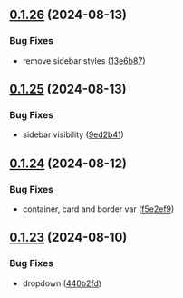 ## [0.1.26](https://github.com/elevz/elevz-ui/compare/v0.1.25...v0.1.26) (2024-08-13)


### Bug Fixes

* remove sidebar styles ([13e6b87](https://github.com/elevz/elevz-ui/commit/13e6b87ea06aa0e324c00f338ecda9f1c34dffb9))



## [0.1.25](https://github.com/elevz/elevz-ui/compare/v0.1.24...v0.1.25) (2024-08-13)


### Bug Fixes

* sidebar visibility ([9ed2b41](https://github.com/elevz/elevz-ui/commit/9ed2b41c08ecb13fe0ab8cea452cf87d400bfe14))



## [0.1.24](https://github.com/elevz/elevz-ui/compare/v0.1.23...v0.1.24) (2024-08-12)


### Bug Fixes

* container, card and border var ([f5e2ef9](https://github.com/elevz/elevz-ui/commit/f5e2ef9fd31269104a88fe895cc66081794b5a39))



## [0.1.23](https://github.com/elevz/elevz-ui/compare/440b2fd53b73bc34b495127ce3bedba8d5e6bbc6...v0.1.23) (2024-08-10)


### Bug Fixes

* dropdown ([440b2fd](https://github.com/elevz/elevz-ui/commit/440b2fd53b73bc34b495127ce3bedba8d5e6bbc6))



